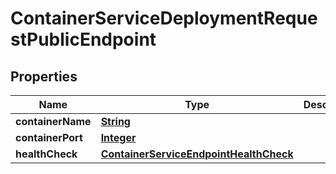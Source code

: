 

# ContainerServiceDeploymentRequestPublicEndpoint


## Properties

| Name | Type | Description | Notes |
|------------ | ------------- | ------------- | -------------|
|**containerName** | [**String**](String.md) |  |  |
|**containerPort** | [**Integer**](Integer.md) |  |  |
|**healthCheck** | [**ContainerServiceEndpointHealthCheck**](ContainerServiceEndpointHealthCheck.md) |  |  [optional] |



